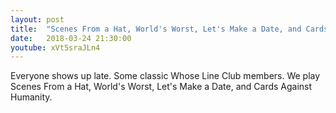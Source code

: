 ```yaml
---
layout: post
title:  "Scenes From a Hat, World's Worst, Let's Make a Date, and Cards Against Humanity."
date:   2018-03-24 21:30:00
youtube: xVt5sraJLn4
---
```


Everyone shows up late. Some classic Whose Line Club members. We play Scenes From a Hat, World's Worst, Let's Make a Date, and Cards Against Humanity.
